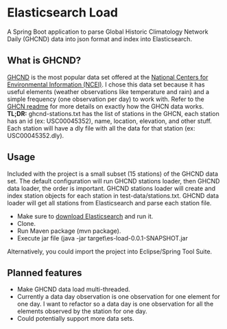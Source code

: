 Elasticsearch Load
====

A Spring Boot application to parse Global Historic Climatology Network Daily (GHCND) data into json format and index into Elasticsearch.

What is GHCND?
----
[GHCND](https://www.ncdc.noaa.gov/oa/climate/ghcn-daily/) is the most popular data set offered at the [National Centers for Environmental Information (NCEI)](http://www.ncdc.noaa.gov). I chose this data set because it has useful elements (weather observations like temperature and rain) and a simple frequency (one observation per day) to work with.
Refer to the [GHCN readme](http://www1.ncdc.noaa.gov/pub/data/ghcn/daily/readme.txt) for more details on exactly how the GHCN data works.
**TL;DR:** ghcnd-stations.txt has the list of stations in the GHCN, each station has an id (ex: USC00045352), name, location, elevation, and other stuff. Each station will have a dly file with all the data for that station (ex: USC00045352.dly).

Usage
----
Included with the project is a small subset (15 stations) of the GHCND data set. The default configuration will run GHCND stations loader, then GHCND data loader, the order is important. GHCND stations loader will create and index station objects for each station in test-data/stations.txt. GHCND data loader will get all stations from Elasticsearch and parse each station file. 
+ Make sure to [download Elasticsearch](https://www.elastic.co/products/elasticsearch) and run it.
+ Clone.
+ Run Maven package (mvn package).
+ Execute jar file (java -jar target\es-load-0.0.1-SNAPSHOT.jar

Alternatively, you could import the project into Eclipse/Spring Tool Suite.

Planned features
----
+ Make GHCND data load multi-threaded.
+ Currently a data day observation is one observation for one element for one day. I want to refactor so a data day is one observation for all the elements observed by the station for one day.
+ Could potentially support more data sets.
